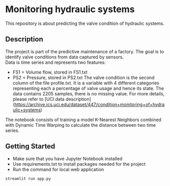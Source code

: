 # Monitoring hydraulic systems
This repository is about predicting the valve condition of hydraulic systems.

## Description
The project is part of the predictive maintenance of a factory. The goal is to identify valve conditions from data captured by sensors. <br>
Data is time series and represents two features: 
* FS1 = Volume flow, stored in FS1.txt
* PS2 = Pressure, stored in PS2.txt
The valve condition is the second column of the file profile.txt. It is a variable with 4 different categories representing each a percentage of valve usage and hence its state. 
The data contains 2205 samples, there is no missing value.
For more details, please refer to [UCI data description] (https://archive.ics.uci.edu/dataset/447/condition+monitoring+of+hydraulic+systems)

The notebook consists of training a model K-Nearest Neighbors combined with Dynamic Time Warping to calculate the distance between two time series.

## Getting Started
* Make sure that you have Jupyter Notebook installed 
* Use requirements.txt to install packages needed for the project
* Run the command for local web application 
```
streamlit run app.py
```
